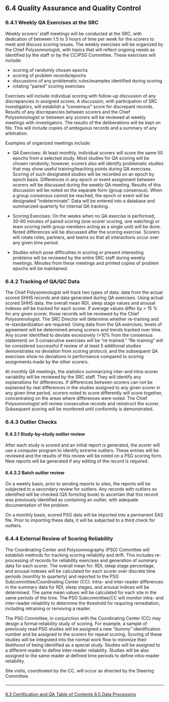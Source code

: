 ## 6.4 Quality Assurance and Quality Control


### 6.4.1 Weekly QA Exercises at the SRC


Weekly scorers’ staff meetings will be conducted at the SRC, with dedication of between 1.5 to 3 hours of time per week for the scorers to meet and discuss scoring issues. The weekly exercises will be organized by the Chief Polysomnologist, with topics that will reflect ongoing needs as identified by the staff or by the CC/PSG Committee. These exercises will include:

- scoring of randomly chosen epochs
- scoring of problem records/epochs
- discussions of any problematic rules/examples identified during scoring
- rotating “paired” scoring exercises

Exercises will include individual scoring with follow-up discussion of any discrepancies in assigned scores. A discussion, with participation of SRC investigators, will establish a “consensus” score for discrepant records. Results of any discrepancies between scorers and the Chief Polysomnologist or between any scorers will be reviewed at weekly meetings with investigators.  The results of the deliberations will be kept on file.  This will include copies of ambiguous records and a summary of any arbitration.

Examples of organized meetings include:

- QA Exercises: At least monthly, individual scorers will score the same 50 epochs from a selected study.   Most studies for QA scoring will be chosen randomly; however, scorers also will identify problematic studies that may show useful training/teaching points during QA exercises.  Scoring of such designated studies will be recorded on an epoch by epoch basis. Differences in any epoch or event assignment between scorers will be discussed during the weekly QA meeting.  Results of this discussion will be noted on the separate form (group consensus).  When a group consensus cannot be reached, the epoch or event will be designated “indeterminate”.  Data will be entered into a database and summarized quarterly for internal QA tracking.

- Scoring Exercises: On the weeks when no QA exercise is performed, 30-60 minutes of paired scoring (one scorer scoring, one watching) or team scoring (with group members acting as a single unit) will be done.  Noted differences will be discussed after the scoring exercise. Scorers will rotate roles, partners, and teams so that all interactions occur over any given time period.

- Studies which pose difficulties in scoring or present interesting problems will be reviewed by the entire SRC staff during weekly meetings.  Minutes from these meetings and printed copies of problem epochs will be maintained.

### 6.4.2 Tracking of QA/QC Data

The Chief Polysomnologist will track two types of data: data from the actual scored SHHS records and data generated during QA exercises. Using actual scored SHHS data, the overall mean RDI, sleep stage values and arousal indexes will be tracked for each scorer. If average values differ by > 15 % for any given scorer, those records will be reviewed by the Chief Polysomnologist. The SRC Director will determine whether re-training and re-standardization are required. Using data from the QA exercises, levels of agreement will be determined among scorers and trends tracked over time. Any scorer identified to deviate excessively (>10% from the consensus statement) on 3 consecutive exercises will be “re-trained.” “Re-training” will be considered successful if review of at least 5 additional studies demonstrates no deviation from scoring protocol, and the subsequent QA exercises show no deviations in performance compared to scoring assignments made by the other scorers.

At monthly QA meetings, the statistics summarizing inter-and intra-scorer variability will be reviewed by the SRC staff. They will identify any explanations for differences. If differences between scorers can not be explained by real differences in the studies assigned to any given scorer in any given time period, scorers noted to score differently will score together, concentrating on the areas where differences were noted. The Chief  Polysomnologist will review consecutive records and reinstruct the scorer. Subsequent scoring will be monitored until conformity is demonstrated.

### 6.4.3 Outlier Checks

#### 6.4.3.1 Study-by-study outlier review

After each study is scored and an initial report is generated, the scorer will use a  computer program to identify extreme outliers.  These entries will be reviewed and the results of this review will be noted on a PSG scoring form.  New reports will be generated if any editing of the record is required.

#### 6.4.3.2 Batch outlier review

On a weekly basis, prior to sending reports to sites, the reports will be subjected to a secondary review for outliers.   Any records with outliers so identified will be checked (QS form/log book) to ascertain that this record was previously identified as containing an outlier, with adequate documentation of the problem.

On a monthly basis, scored PSG data will be imported into a permanent SAS file. Prior to importing these data, it will be subjected to a third check for outliers.

### 6.4.4 External Review of Scoring Reliability

The Coordinating Center and Polysomnography (PSG) Committee will establish methods for tracking scoring reliability and drift. This includes re-processing of records for reliability exercises and generation of summary data for each scorer. The overall mean for: RDI, sleep stage percentage, and arousal indexes will be calculated for each scorer over discrete time periods (monthly to quarterly) and reported to the PSG Subcommittee/Coordinating Center (CC). Intra- and inter-reader differences in the summary data for RDI, sleep stages, and arousal indices will be determined. The same mean values will be calculated for each site in the same periods of the time. The PSG Subcommittee/CC will monitor intra- and inter-reader reliability to determine the threshold for requiring remediation, including retraining or removing a reader.

The PSG Committee, in conjunction with the Coordinating Center (CC) may design a formal reliability study of scoring. For example, a sample of previously read PSG studies will be assigned a new “dummy” identification number and be assigned to the scorers for repeat scoring. Scoring of these studies will be integrated into the normal work flow to minimize their likelihood of being identified as a special study. Studies will be assigned to a different reader to define inter-reader reliability.  Studies will be also assigned to the same reader at defined time periods to define intra-reader reliability.

Site visits, coordinated by the CC, will occur as directed by the Steering Committee.

<hr class="soften" style="margin-top: 20px;margin-bottom: 20px;"/>

<div class="center">
<div class="btn-group">
  <a href=":pages_path:/mop/6-30-mop-certification-and-qa.md" class="btn btn-default">
    <span class="glyphicon glyphicon-chevron-left"></span>
    6.3 Certification and QA
  </a>

  <a href=":pages_path:/mop/6-00-mop-toc.md" class="btn btn-default">
    <span class="glyphicon glyphicon-chevron-up"></span>
    Table of Contents
  </a>

  <a href=":pages_path:/mop/6-50-mop-data-processing.md" class="btn btn-success">
    6.5 Data Processing
    <span class="glyphicon glyphicon-chevron-right"></span>
  </a>
</div>
</div>
